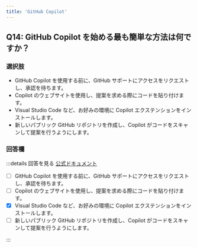 ```yaml
---
title: 'GitHub Copilot'
---
```


## Q14: GitHub Copilot を始める最も簡単な方法は何ですか？

### 選択肢

- GitHub Copilot を使用する前に、GitHub サポートにアクセスをリクエストし、承認を待ちます。
- Copilot のウェブサイトを使用し、提案を求める際にコードを貼り付けます。
- Visual Studio Code など、お好みの環境に Copilot エクステンションをインストールします。
- 新しいパブリック GitHub リポジトリを作成し、Copilot がコードをスキャンして提案を行うようにします。

### 回答欄

:::details 回答を見る
[公式ドキュメント](https://docs.github.com/ja/copilot/using-github-copilot/getting-started-with-github-copilot)

- [ ] GitHub Copilot を使用する前に、GitHub サポートにアクセスをリクエストし、承認を待ちます。
- [ ] Copilot のウェブサイトを使用し、提案を求める際にコードを貼り付けます。
- [x] Visual Studio Code など、お好みの環境に Copilot エクステンションをインストールします。
- [ ] 新しいパブリック GitHub リポジトリを作成し、Copilot がコードをスキャンして提案を行うようにします。

:::
